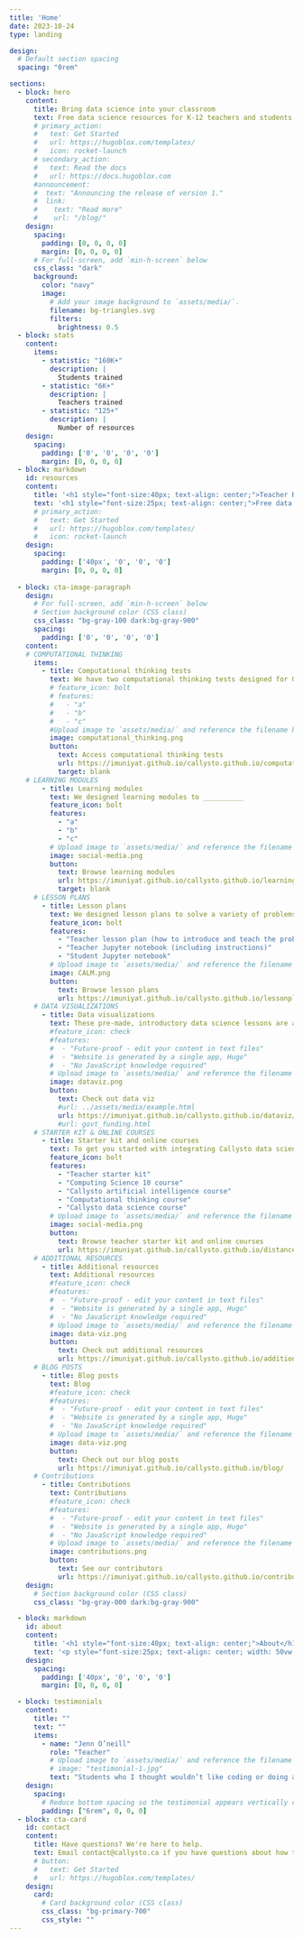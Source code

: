 ```yaml
---
title: 'Home'
date: 2023-10-24
type: landing

design:
  # Default section spacing
  spacing: "0rem"

sections:
  - block: hero
    content:
      title: Bring data science into your classroom
      text: Free data science resources for K-12 teachers and students
      # primary_action:
      #   text: Get Started
      #   url: https://hugoblox.com/templates/
      #   icon: rocket-launch
      # secondary_action:
      #   text: Read the docs
      #   url: https://docs.hugoblox.com
      #announcement:
      #  text: "Announcing the release of version 1."
      #  link:
      #    text: "Read more"
      #    url: "/blog/"
    design:
      spacing:
        padding: [0, 0, 0, 0]
        margin: [0, 0, 0, 0]
      # For full-screen, add `min-h-screen` below
      css_class: "dark"
      background:
        color: "navy"
        image:
          # Add your image background to `assets/media/`.
          filename: bg-triangles.svg
          filters:
            brightness: 0.5
  - block: stats
    content:
      items:
        - statistic: "160K+"
          description: |
            Students trained
        - statistic: "6K+"
          description: |
            Teachers trained
        - statistic: "125+"
          description: |
            Number of resources
    design:
      spacing:
        padding: ['0', '0', '0', '0']
        margin: [0, 0, 0, 0]
  - block: markdown
    id: resources
    content:
      title: '<h1 style="font-size:40px; text-align: center;">Teacher Resources</h1>'
      text: '<h1 style="font-size:25px; text-align: center;">Free data science resources for K-12 teachers and students</h1>'
      # primary_action:
      #   text: Get Started
      #   url: https://hugoblox.com/templates/
      #   icon: rocket-launch
    design:
      spacing:
        padding: ['40px', '0', '0', '0']
        margin: [0, 0, 0, 0]
        
  - block: cta-image-paragraph
    design:
      # For full-screen, add `min-h-screen` below
      # Section background color (CSS class)
      css_class: "bg-gray-100 dark:bg-gray-900"
      spacing:
        padding: ['0', '0', '0', '0']
    content:
    # COMPUTATIONAL THINKING
      items:
        - title: Computational thinking tests
          text: We have two computational thinking tests designed for Grades 5-12 teachers and students.
          # feature_icon: bolt
          # features:
          #   - "a"
          #   - "b"
          #   - "c"
          #Upload image to `assets/media/` and reference the filename here
          image: computational_thinking.png
          button:
            text: Access computational thinking tests
            url: https://imuniyat.github.io/callysto.github.io/computational-thinking-tests/
            target: blank
    # LEARNING MODULES
        - title: Learning modules
          text: We designed learning modules to __________
          feature_icon: bolt
          features:
            - "a"
            - "b"
            - "c"
          # Upload image to `assets/media/` and reference the filename here
          image: social-media.png
          button:
            text: Browse learning modules
            url: https://imuniyat.github.io/callysto.github.io/learningmodule/
            target: blank
      # LESSON PLANS
        - title: Lesson plans
          text: We designed lesson plans to solve a variety of problems (including TED-Ed Riddles) using Python code in Jupyter notebooks. For each problem, there are three resources -
          feature_icon: bolt
          features:
            - "Teacher lesson plan (how to introduce and teach the problem)"
            - "Teacher Jupyter notebook (including instructions)"
            - "Student Jupyter notebook"
          # Upload image to `assets/media/` and reference the filename here
          image: CALM.png
          button:
            text: Browse lesson plans
            url: https://imuniyat.github.io/callysto.github.io/lessonplan/
      # DATA VISUALIZATIONS
        - title: Data visualizations
          text: These pre-made, introductory data science lessons are a way for students to develop critical thinking and problem solving skills. We start with a question, find an open dataset to answer the question, and then ask students to reflect.
          #feature_icon: check
          #features:
          #  - "Future-proof - edit your content in text files"
          #  - "Website is generated by a single app, Hugo"
          #  - "No JavaScript knowledge required"
          # Upload image to `assets/media/` and reference the filename here
          image: dataviz.png
          button:
            text: Check out data viz
            #url: ../assets/media/example.html
            url: https://imuniyat.github.io/callysto.github.io/dataviz/
            #url: govt_funding.html
      # STARTER KIT & ONLINE COURSES
        - title: Starter kit and online courses
          text: To get you started with integrating Callysto data science into your classroom, we have free teacher starter kit and online courses.
          feature_icon: bolt
          features:
            - "Teacher starter kit"
            - "Computing Science 10 course"
            - "Callysto artificial intelligence course"
            - "Computational thinking course"
            - "Callysto data science course"
          # Upload image to `assets/media/` and reference the filename here
          image: social-media.png
          button:
            text: Browse teacher starter kit and online courses
            url: https://imuniyat.github.io/callysto.github.io/distance-learning/
      # ADDITIONAL RESOURCES  
        - title: Additional resources
          text: Additional resources
          #feature_icon: check
          #features:
          #  - "Future-proof - edit your content in text files"
          #  - "Website is generated by a single app, Hugo"
          #  - "No JavaScript knowledge required"
          # Upload image to `assets/media/` and reference the filename here
          image: data-viz.png
          button:
            text: Check out additional resources
            url: https://imuniyat.github.io/callysto.github.io/additional-resources/
      # BLOG POSTS  
        - title: Blog posts
          text: Blog
          #feature_icon: check
          #features:
          #  - "Future-proof - edit your content in text files"
          #  - "Website is generated by a single app, Hugo"
          #  - "No JavaScript knowledge required"
          # Upload image to `assets/media/` and reference the filename here
          image: data-viz.png
          button:
            text: Check out our blog posts
            url: https://imuniyat.github.io/callysto.github.io/blog/
      # Contributions  
        - title: Contributions
          text: Contributions
          #feature_icon: check
          #features:
          #  - "Future-proof - edit your content in text files"
          #  - "Website is generated by a single app, Hugo"
          #  - "No JavaScript knowledge required"
          # Upload image to `assets/media/` and reference the filename here
          image: contributions.png
          button:
            text: See our contributors
            url: https://imuniyat.github.io/callysto.github.io/contributions/
    design:
      # Section background color (CSS class)
      css_class: "bg-gray-000 dark:bg-gray-900"

  - block: markdown
    id: about
    content:
      title: '<h1 style="font-size:40px; text-align: center;">About</h1>'
      text: '<p style="font-size:25px; text-align: center; width: 50vw;">Callysto is a free, online learning tool that helps Grades 5-12 students and teachers learn and apply in-demand data science skills including data analysis and visualization, coding, and computational thinking. <br> Our interactive learning modules are available in a variety of subjects – from math to history – and are aligned with existing curriculum. Our mission is to foster computational thinking and data literacy skills in Canadian schools. <br>The Callysto program is facilitated by the non-profit organizations Cybera and the Pacific Institute for the Mathematical Sciences. It is funded under the national CanCode program.'
    design:
      spacing:
        padding: ['40px', '0', '0', '0']
        margin: [0, 0, 0, 0]

  - block: testimonials
    content:
      title: ""
      text: ""
      items:
        - name: "Jenn O’neill"
          role: "Teacher"
          # Upload image to `assets/media/` and reference the filename here
          # image: "testimonial-1.jpg"
          text: "Students who I thought wouldn’t like coding or doing a computer-type skill are saying, “this is pretty cool.” And at the end of the day I always want them to work on teamwork, communication, problem solving, and conceptual learning that goes beyond just the textbook."
    design:
      spacing:
        # Reduce bottom spacing so the testimonial appears vertically centered between sections
        padding: ["6rem", 0, 0, 0]
  - block: cta-card
    id: contact
    content:
      title: Have questions? We're here to help.
      text: Email contact@callysto.ca if you have questions about how to use Callysto in your classroom.
      # button:
      #   text: Get Started
      #   url: https://hugoblox.com/templates/
    design:
      card:
        # Card background color (CSS class)
        css_class: "bg-primary-700"
        css_style: ""
---
```

